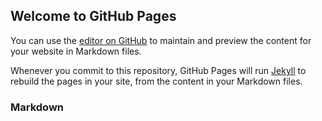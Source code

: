 ## Welcome to GitHub Pages

You can use the [editor on GitHub](https://github.com/DiscoverCSharp/discovercsharp.com/edit/master/README.md) to maintain and preview the content for your website in Markdown files.

Whenever you commit to this repository, GitHub Pages will run [Jekyll](https://jekyllrb.com/) to rebuild the pages in your site, from the content in your Markdown files.

### Markdown


